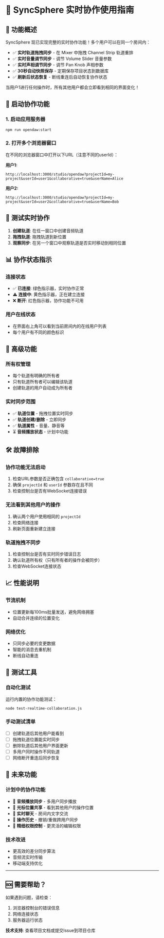 # 🎵 SyncSphere 实时协作使用指南

## 🌟 功能概述

SyncSphere 现已实现完整的实时协作功能！多个用户可以在同一个房间内：
- ✅ **实时轨道拖拽同步** - 在 Mixer 中拖拽 Channel Strip 轨道重排
- ✅ **实时音量调节同步** - 调节 Volume Slider 音量参数
- ✅ **实时声相调节同步** - 调节 Pan Knob 声相参数
- ✅ **30秒自动快照保存** - 定期保存项目状态到数据库
- ✅ **刷新后状态恢复** - 断线重连后自动恢复协作状态

当用户1进行任何操作时，所有其他用户都会立即看到相同的界面变化！

## 🚀 启动协作功能

### 1. 启动应用服务器
```bash
npm run opendaw:start
```

### 2. 打开多个浏览器窗口
在不同的浏览器窗口中打开以下URL（注意不同的userId）：

**用户1:**
```
http://localhost:3000/studio/opendaw?projectId=my-project&userId=user1&collaborative=true&userName=Alice
```

**用户2:**
```
http://localhost:3000/studio/opendaw?projectId=my-project&userId=user2&collaborative=true&userName=Bob
```

## 🎯 测试实时协作

1. **创建轨道**: 在任一窗口中创建音频轨道
2. **拖拽轨道**: 拖拽轨道到新位置
3. **观察同步**: 在另一个窗口中观察轨道是否实时移动到相同位置

## 📊 协作状态指示

### 连接状态
- ✅ **已连接**: 绿色指示器，实时协作正常
- ⚠️ **连接中**: 黄色指示器，正在建立连接
- ❌ **断开**: 红色指示器，协作功能不可用

### 用户在线状态
- 在界面右上角可以看到当前房间内的在线用户列表
- 每个用户有不同的颜色标识

## 🔧 高级功能

### 所有权管理
- 每个轨道有明确的所有者
- 只有轨道所有者可以编辑该轨道
- 创建轨道的用户自动成为所有者

### 实时同步范围
- ✅ **轨道位置** - 拖拽位置实时同步
- ✅ **轨道创建/删除** - 立即同步
- ✅ **轨道属性** - 音量、静音等
- ⏳ **音频播放状态** - 计划中功能

## 🛠️ 故障排除

### 协作功能无法启动
1. 检查URL参数是否正确包含 `collaborative=true`
2. 确保 `projectId` 和 `userId` 参数存在且不同
3. 检查控制台是否有WebSocket连接错误

### 无法看到其他用户的操作
1. 确认两个用户使用相同的 `projectId`
2. 检查网络连接
3. 刷新页面重新建立连接

### 轨道拖拽不同步
1. 检查控制台是否有实时同步错误日志
2. 确认轨道所有权（只有所有者的操作会被同步）
3. 检查WebSocket连接状态

## 📈 性能说明

### 节流机制
- 位置更新每100ms批量发送，避免网络拥塞
- 自动合并连续的位置变化

### 网络优化
- 只同步必要的变更数据
- 智能的消息去重机制
- 断线自动重连

## 🧪 测试工具

### 自动化测试
运行内置的协作功能测试：
```bash
node test-realtime-collaboration.js
```

### 手动测试清单
- [ ] 创建轨道后其他用户能看到
- [ ] 拖拽轨道位置能实时同步
- [ ] 删除轨道后其他用户界面更新
- [ ] 多用户同时操作不同轨道
- [ ] 网络断开重连后同步恢复

## 🔮 未来功能

### 计划中的协作功能
- 🎵 **音频播放同步** - 多用户同步播放
- 🎨 **光标位置共享** - 看到其他用户的操作位置
- 💬 **实时聊天** - 房间内文字交流
- 📝 **操作历史** - 撤销/重做跨用户同步
- 🎯 **精细权限控制** - 更灵活的编辑权限

### 技术改进
- 更高效的差分同步算法
- 音频流实时传输
- 移动端支持优化

---

## 🆘 需要帮助？

如果遇到问题，请检查：
1. 浏览器控制台的错误信息
2. 网络连接状态
3. 服务器运行状态

**技术支持**: 查看项目文档或提交Issue到项目仓库